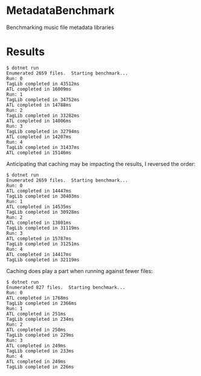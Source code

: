 # MetadataBenchmark
Benchmarking music file metadata libraries

# Results

```
$ dotnet run
Enumerated 2659 files.  Starting benchmark...
Run: 0
TagLib completed in 43512ms
ATL completed in 16009ms
Run: 1
TagLib completed in 34752ms
ATL completed in 14788ms
Run: 2
TagLib completed in 33282ms
ATL completed in 14006ms
Run: 3
TagLib completed in 32794ms
ATL completed in 14207ms
Run: 4
TagLib completed in 31437ms
ATL completed in 15146ms
```

Anticipating that caching may be impacting the results, I reversed the order:

```
$ dotnet run
Enumerated 2659 files.  Starting benchmark...
Run: 0
ATL completed in 14447ms
TagLib completed in 30403ms
Run: 1
ATL completed in 14535ms
TagLib completed in 30928ms
Run: 2
ATL completed in 13801ms
TagLib completed in 31119ms
Run: 3
ATL completed in 15787ms
TagLib completed in 31251ms
Run: 4
ATL completed in 14417ms
TagLib completed in 32119ms
```

Caching does play a part when running against fewer files:

```
$ dotnet run
Enumerated 827 files.  Starting benchmark...
Run: 0
ATL completed in 1768ms
TagLib completed in 2366ms
Run: 1
ATL completed in 251ms
TagLib completed in 234ms
Run: 2
ATL completed in 250ms
TagLib completed in 229ms
Run: 3
ATL completed in 249ms
TagLib completed in 233ms
Run: 4
ATL completed in 249ms
TagLib completed in 226ms
```